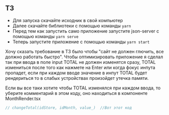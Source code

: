 ## TЗ

* Для запуска скачайте исходник в свой компьютер
* Далее скачайте библиотеки с помощью команды ```yarn```
* Перед тем как запустить само приложение запустите json-server с помощью команды ```yarn serve```
* Теперь запустите приложение с помощью команды ```yarn start```


Хочу сказать требование в TЗ было чтобы "сайт не должен глючить, все должно работать быстро".
Чтобы оптимизировать приложение я сделал так при ввода в поле input TOTAL не должен изменятся сразу, TOTAL измениться
после того как нажмете на Enter или когда фокус инпута пропадет, если при каждом вводе значение в инпут
TOTAL будет рендериться то в слабых устройствах произойдет утечка памяти.

Если вы все таки хотите чтобы TOTAL изменялся при каждом ввода, то уберите комментарий
в этом коду, оно находиться в компоненте MonthRender.tsx
```js
// changeTotal(idStore, idMonth, value_)  //Вот этот код
```
